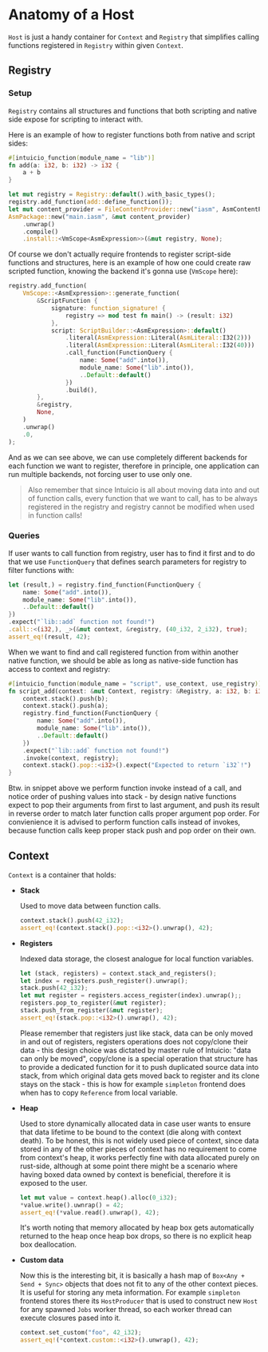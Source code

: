 # Anatomy of a Host

`Host` is just a handy container for `Context` and `Registry` that simplifies calling functions registered in `Registry` within given `Context`.

## Registry

### Setup

`Registry` contains all structures and functions that both scripting and native side expose for scripting to interact with.

Here is an example of how to register functions both from native and script sides:
```rust
#[intuicio_function(module_name = "lib")]
fn add(a: i32, b: i32) -> i32 {
    a + b
}

let mut registry = Registry::default().with_basic_types();
registry.add_function(add::define_function());
let mut content_provider = FileContentProvider::new("iasm", AsmContentParser);
AsmPackage::new("main.iasm", &mut content_provider)
    .unwrap()
    .compile()
    .install::<VmScope<AsmExpression>>(&mut registry, None);
```
Of course we don't actually require frontends to register script-side functions and structures, here is an example of how one could create raw scripted function, knowing the backend it's gonna use (`VmScope` here):
```rust
registry.add_function(
    VmScope::<AsmExpression>::generate_function(
        &ScriptFunction {
            signature: function_signature! {
                registry => mod test fn main() -> (result: i32)
            },
            script: ScriptBuilder::<AsmExpression>::default()
                .literal(AsmExpression::Literal(AsmLiteral::I32(2)))
                .literal(AsmExpression::Literal(AsmLiteral::I32(40)))
                .call_function(FunctionQuery {
                    name: Some("add".into()),
                    module_name: Some("lib".into()),
                    ..Default::default()
                })
                .build(),
        },
        &registry,
        None,
    )
    .unwrap()
    .0,
);
```
And as we can see above, we can use completely different backends for each function we want to register, therefore in principle, one application can run multiple backends, not forcing user to use only one.

> Also remember that since Intuicio is all about moving data into and out of function calls, every function that we want to call, has to be always registered in the registry and registry cannot be modified when used in function calls!

### Queries

If user wants to call function from registry, user has to find it first and to do that we use `FunctionQuery` that defines search parameters for registry to filter functions with:
```rust
let (result,) = registry.find_function(FunctionQuery {
    name: Some("add".into()),
    module_name: Some("lib".into()),
    ..Default::default()
})
.expect("`lib::add` function not found!")
.call::<(i32,), _>(&mut context, &registry, (40_i32, 2_i32), true);
assert_eq!(result, 42);
```

When we want to find and call registered function from within another native function, we should be able as long as native-side function has access to context and registry:
```rust
#[intuicio_function(module_name = "script", use_context, use_registry)]
fn script_add(context: &mut Context, registry: &Registry, a: i32, b: i32) -> i32 {
    context.stack().push(b);
    context.stack().push(a);
    registry.find_function(FunctionQuery {
        name: Some("add".into()),
        module_name: Some("lib".into()),
        ..Default::default()
    })
    .expect("`lib::add` function not found!")
    .invoke(context, registry);
    context.stack().pop::<i32>().expect("Expected to return `i32`!")
}
```
Btw. in snippet above we perform function invoke instead of a call, and notice order of pushing values into stack - by design native functions expect to pop their arguments from first to last argument, and push its result in reverse order to match later function calls proper argument pop order. For convienience it is advised to perform function calls instead of invokes, because function calls keep proper stack push and pop order on their own.

## Context

`Context` is a container that holds:
- **Stack**

    Used to move data between function calls.
    ```rust
    context.stack().push(42_i32);
    assert_eq!(context.stack().pop::<i32>().unwrap(), 42);
    ```

- **Registers**

    Indexed data storage, the closest analogue for local function variables.
    ```rust
    let (stack, registers) = context.stack_and_registers();
    let index = registers.push_register().unwrap();
    stack.push(42_i32);
    let mut register = registers.access_register(index).unwrap();;
    registers.pop_to_register(&mut register);
    stack.push_from_register(&mut register);
    assert_eq!(stack.pop::<i32>().unwrap(), 42);
    ```
    Please remember that registers just like stack, data can be only moved in and out of registers, registers operations does not copy/clone their data - this design choice was dictated by master rule of Intuicio: "data can only be moved", copy/clone is a special operation that structure has to provide a dedicated function for it to push duplicated source data into stack, from which original data gets moved back to register and its clone stays on the stack - this is how for example `simpleton` frontend does when has to copy `Reference` from local variable.

- **Heap**

    Used to store dynamically allocated data in case user wants to ensure that data lifetime to be bound to the context (die along with context death). To be honest, this is not widely used piece of context, since data stored in any of the other pieces of context has no requirement to come from context's heap, it works perfectly fine with data allocated purely on rust-side, although at some point there might be a scenario where having boxed data owned by context is beneficial, therefore it is exposed to the user.
    ```rust
    let mut value = context.heap().alloc(0_i32);
    *value.write().uwnrap() = 42;
    assert_eq!(*value.read().unwrap(), 42);
    ```
    It's worth noting that memory allocated by heap box gets automatically returned to the heap once heap box drops, so there is no explicit heap box deallocation.

- **Custom data**

    Now this is the interesting bit, it is basically a hash map of `Box<Any + Send + Sync>` objects that does not fit to any of the other context pieces. It is useful for storing any meta information. For example `simpleton` frontend stores there its `HostProducer` that is used to construct new `Host` for any spawned `Jobs` worker thread, so each worker thread can execute closures pased into it.
    ```rust
    context.set_custom("foo", 42_i32);
    assert_eq!(*context.custom::<i32>().unwrap(), 42);
    ```
